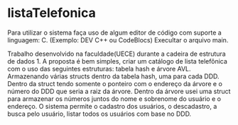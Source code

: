 # listaTelefonica

Para utilizar o sistema faça uso de algum editor de código com suporte a linguagem: C. (Exemplo: DEV C++ ou CodeBlocs)
Execultar o arquivo main.

Trabalho desenvolvido na faculdade(UECE) durante a cadeira de estrutura de dados 1.
A proposta é bem simples, criar um catálogo de lista telefônica com o uso das seguintes estruturas: tabela hash e árvore AVL.
Armazenando várias structs dentro da tabela hash, uma para cada DDD. 
Dentro da struct tendo somente o ponteiro com o endereço da árvore e o número do DDD que seria a raiz da árvore.
Dentro da árvore usei uma struct para armazenar os números juntos do nome e sobrenome do usuário e o endereço. 
O sistema permite o cadastro dos usuários, o descadastro, a busca pelo usuário, listar todos os usuários com base no DDD.
